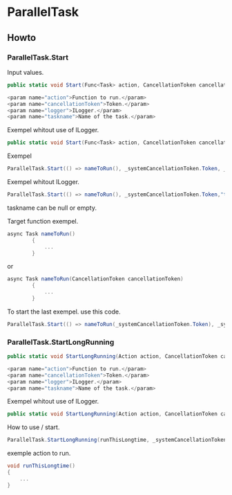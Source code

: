 # ParallelTask



## Howto

### ParallelTask.Start

Input values.

```csharp
public static void Start(Func<Task> action, CancellationToken cancellationToken, ILogger? logger, string taskname = "")

<param name="action">Function to run.</param>
<param name="cancellationToken">Token.</param>
<param name="logger">ILogger.</param>
<param name="taskname">Name of the task.</param>

```

Exempel whitout use of ILogger.

```csharp
public static void Start(Func<Task> action, CancellationToken cancellationToken, string taskname = "")
```

Exempel

```csharp
ParallelTask.Start(() => nameToRun(), _systemCancellationToken.Token, _logger, "taskname1");
```

Exempel whitout ILogger.

```csharp
ParallelTask.Start(() => nameToRun(), _systemCancellationToken.Token,"taskname1");
```

taskname can be null or empty.

Target function exempel.

```csharp
async Task nameToRun()
        {
            ...
        }
```

or

```csharp
async Task nameToRun(CancellationToken cancellationToken)
        {
            ...
        }
```

To start the last exempel. use this code.

```csharp
ParallelTask.Start(() => nameToRun(_systemCancellationToken.Token), _systemCancellationToken.Token,"taskname1");
```

### ParallelTask.StartLongRunning

```csharp
public static void StartLongRunning(Action action, CancellationToken cancellationToken, ILogger? logger, string taskname = "")

<param name="action">Function to run.</param>
<param name="cancellationToken">Token.</param>
<param name="logger">ILogger.</param>
<param name="taskname">Name of the task.</param>

```

Exempel whitout use of ILogger.

```csharp
public static void StartLongRunning(Action action, CancellationToken cancellationToken, string taskname = "")
```

How to use / start.

```csharp
ParallelTask.StartLongRunning(runThisLongtime, _systemCancellationToken.Token, _logger, "taskname1");
```

exemple action to run.

```csharp
void runThisLongtime()
{
    ...
}
```
